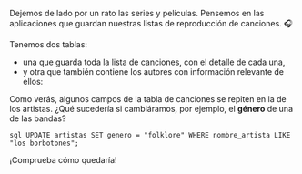 Dejemos de lado por un rato las series y películas. Pensemos en las aplicaciones que guardan nuestras listas de reproducción de canciones. :headphones:

Tenemos dos tablas: 

* una que guarda toda la lista de canciones, con el detalle de cada una,
* y otra que también contiene los autores con información relevante de ellos:

<div
  class='mu-sql-table'
  data-name='canciones'
  data-columns='[{"name": "id_cancion", "pk": true}, "titulo", "album", "artista", "genero", "anio"]'
  data-rows='[
    [1, "Bohemian rhapsody", "A night at the Opera", "Queen", "rock", 1975], 
    [2, "Can`t buy me love", "A hard day`s night", "The Beatles", "rock, pop", 1964],
    [3, "Baby on board", "Más grandes que Jesús", "Los Borbotones", "rock, pop", 1985]
  ]'>
</div>

<div
  class='mu-sql-table'
  data-name='artistas'
  data-columns='[{"name": "id_artista", "pk": true}, "nombre", "integrantes", "genero", "nacionalidad"]'
  data-rows='[
    [1, "Queen", "Freddie Mercury, Brian May, Roger Taylor, John Deacon", "rock", "británica"], 
    [2, "The Beatles", "John Lennon, Paul McCartney, Ringo Starr, George Harrison", "rock, pop", "inglesa"],
    [3, "Los Borbotones", "Homero Simpson, Apu de Beumarche, Seymour Skinner, Barney Gómez", "rock, pop", "estadounidense"]
  ]'>
</div>

Como verás, algunos campos de la tabla de canciones se repiten en la de los artistas. ¿Qué sucedería si cambiáramos, por ejemplo, el **género** de una de las bandas?

``` sql UPDATE artistas SET genero = "folklore" WHERE nombre_artista LIKE "los borbotones"; ```

¡Comprueba cómo quedaría! 
